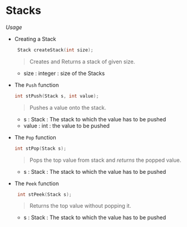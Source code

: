 # Stacks

*Usage*

- Creating a Stack
  ```C
   Stack createStack(int size);

  ```
    > Creates and Returns a stack of given size.

   - size : integer : size of the Stacks


- The `Push` function
   ```C
   int stPush(Stack s, int value);

   ```
    > Pushes a value onto the stack.

   - s     : Stack : The stack to which the value has to be pushed
   - value : int   : the value to be pushed

 - The `Pop` function
    ```C
    int stPop(Stack s);

    ```
      > Pops the top value from stack and _returns_ the popped value.

    - s     : Stack : The stack to which the value has to be pushed

- The `Peek` function
  ```C
   int stPeek(Stack s);

   ```
    > Returns the top value without popping it.

   - s     : Stack : The stack to which the value has to be pushed
